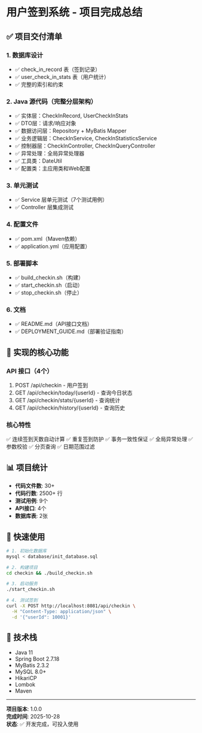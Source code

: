 # 用户签到系统 - 项目完成总结

## ✅ 项目交付清单

### 1. 数据库设计
- ✅ check_in_record 表（签到记录）
- ✅ user_check_in_stats 表（用户统计）
- ✅ 完整的索引和约束

### 2. Java 源代码（完整分层架构）
- ✅ 实体层：CheckInRecord, UserCheckInStats
- ✅ DTO层：请求/响应对象
- ✅ 数据访问层：Repository + MyBatis Mapper
- ✅ 业务逻辑层：CheckInService, CheckInStatisticsService
- ✅ 控制器层：CheckInController, CheckInQueryController
- ✅ 异常处理：全局异常处理器
- ✅ 工具类：DateUtil
- ✅ 配置类：主应用类和Web配置

### 3. 单元测试
- ✅ Service 层单元测试（7个测试用例）
- ✅ Controller 层集成测试

### 4. 配置文件
- ✅ pom.xml（Maven依赖）
- ✅ application.yml（应用配置）

### 5. 部署脚本
- ✅ build_checkin.sh（构建）
- ✅ start_checkin.sh（启动）
- ✅ stop_checkin.sh（停止）

### 6. 文档
- ✅ README.md（API接口文档）
- ✅ DEPLOYMENT_GUIDE.md（部署验证指南）

## 🎯 实现的核心功能

### API 接口（4个）
1. POST /api/checkin - 用户签到
2. GET /api/checkin/today/{userId} - 查询今日状态
3. GET /api/checkin/stats/{userId} - 查询统计
4. GET /api/checkin/history/{userId} - 查询历史

### 核心特性
✅ 连续签到天数自动计算
✅ 重复签到防护
✅ 事务一致性保证
✅ 全局异常处理
✅ 参数校验
✅ 分页查询
✅ 日期范围过滤

## 📊 项目统计

- **代码文件数**: 30+
- **代码行数**: 2500+ 行
- **测试用例**: 9个
- **API接口**: 4个
- **数据库表**: 2张

## 🚀 快速使用

```bash
# 1. 初始化数据库
mysql < database/init_database.sql

# 2. 构建项目
cd checkin && ./build_checkin.sh

# 3. 启动服务
./start_checkin.sh

# 4. 测试签到
curl -X POST http://localhost:8081/api/checkin \
  -H "Content-Type: application/json" \
  -d '{"userId": 10001}'
```

## 📝 技术栈

- Java 11
- Spring Boot 2.7.18
- MyBatis 2.3.2
- MySQL 8.0+
- HikariCP
- Lombok
- Maven

---

**项目版本**: 1.0.0  
**完成时间**: 2025-10-28  
**状态**: ✅ 开发完成，可投入使用

